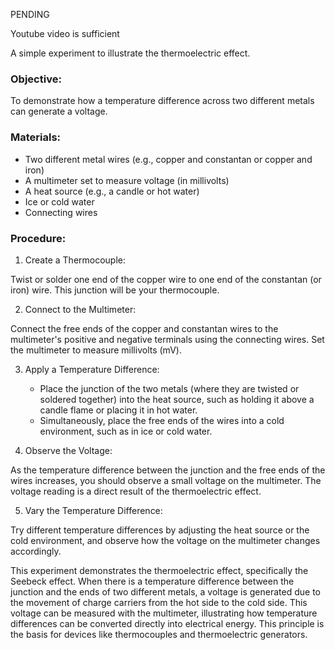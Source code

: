 
PENDING

Youtube video is sufficient

A simple experiment to illustrate the thermoelectric effect.

### Objective:

To demonstrate how a temperature difference across two different metals can generate a voltage.

### Materials:

- Two different metal wires (e.g., copper and constantan or copper and iron)
- A multimeter set to measure voltage (in millivolts)
- A heat source (e.g., a candle or hot water)
- Ice or cold water
- Connecting wires

### Procedure:

1. Create a Thermocouple:

Twist or solder one end of the copper wire to one end of the constantan (or iron) wire. This junction will be your thermocouple.

2. Connect to the Multimeter:

Connect the free ends of the copper and constantan wires to the multimeter's positive and negative terminals using the connecting wires. Set the multimeter to measure millivolts (mV).

3. Apply a Temperature Difference:

   - Place the junction of the two metals (where they are twisted or soldered together) into the heat source, such as holding it above a candle flame or placing it in hot water.
   - Simultaneously, place the free ends of the wires into a cold environment, such as in ice or cold water.

4. Observe the Voltage:

As the temperature difference between the junction and the free ends of the wires increases, you should observe a small voltage on the multimeter. The voltage reading is a direct result of the thermoelectric effect.

5. Vary the Temperature Difference:

Try different temperature differences by adjusting the heat source or the cold environment, and observe how the voltage on the multimeter changes accordingly.

This experiment demonstrates the thermoelectric effect, specifically the Seebeck effect. When there is a temperature difference between the junction and the ends of two different metals, a voltage is generated due to the movement of charge carriers from the hot side to the cold side. This voltage can be measured with the multimeter, illustrating how temperature differences can be converted directly into electrical energy. This principle is the basis for devices like thermocouples and thermoelectric generators.
